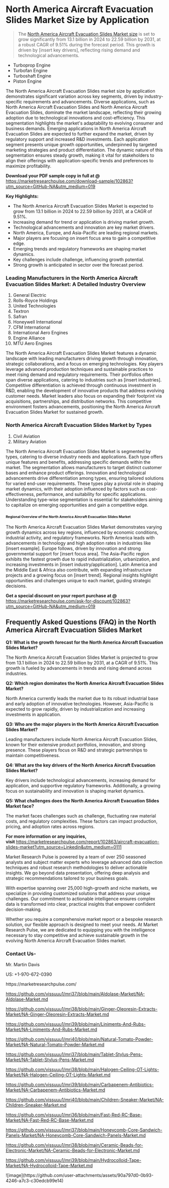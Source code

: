 <h1>North America Aircraft Evacuation Slides Market&nbsp;Size by Application</h1><blockquote><p>The <a href="https://marketresearchpulse.com/download-sample/102863?utm_source=GitHub-NA&amp;utm_medium=019">North America Aircraft Evacuation Slides Market size</a> is set to grow significantly from 13.1 billion in 2024 to 22.59 billion by 2031, at a robust CAGR of 9.51% during the forecast period. This growth is driven by [insert key drivers], reflecting rising demand and technological advancements.</p></blockquote><ul><li>Turboprop Engine<li> Turbofan Engine<li> Turboshaft Engine<li> Piston Engine</li></ul><p>The North America Aircraft Evacuation Slides market size by application demonstrates significant variation across key segments, driven by industry-specific requirements and advancements. Diverse applications, such as North America Aircraft Evacuation Slides and North America Aircraft Evacuation Slides, dominate the market landscape, reflecting their growing adoption due to technological innovations and cost-efficiency. This segmentation highlights the market's adaptability to evolving consumer and business demands. Emerging applications in North America Aircraft Evacuation Slides are expected to further expand the market, driven by regulatory support and increased R&D investments. Each application segment presents unique growth opportunities, underpinned by targeted marketing strategies and product differentiation. The dynamic nature of this segmentation ensures steady growth, making it vital for stakeholders to align their offerings with application-specific trends and preferences to maximize profitability.</p><p><strong>Download your PDF sample copy in full at @ </strong><a href="https://marketresearchpulse.com/download-sample/102863?utm_source=GitHub-NA&amp;utm_medium=019">https://marketresearchpulse.com/download-sample/102863?utm_source=GitHub-NA&amp;utm_medium=019</a></p><p><strong>Key Highlights: </strong></p><ul><li>The North America Aircraft Evacuation Slides Market is expected to grow from 13.1 billion in 2024 to 22.59 billion by 2031, at a CAGR of 9.51%.</li><li>Increasing demand for trend or application is driving market growth.</li><li>Technological advancements and innovation are key market drivers.</li><li>North America, Europe, and Asia-Pacific are leading regional markets.</li><li>Major players are focusing on insert focus area to gain a competitive edge.</li><li>Emerging trends and regulatory frameworks are shaping market dynamics.</li><li>Key challenges include challenge, influencing growth potential.</li><li>Strong growth is anticipated in sector over the forecast period.</li></ul><h3>Leading Manufacturers in the North America Aircraft Evacuation Slides Market: A Detailed Industry Overview</h3><ol><li>General Electric</li><li>Rolls-Royce Holdings</li><li>United Technologies</li><li>Textron</li><li>Safran</li><li>Honeywell International</li><li>CFM International</li><li>International Aero Engines</li><li>Engine Alliance</li><li>MTU Aero Engines</li></ol><div class="flex max-w-full flex-col flex-grow"><div class="min-h-8 text-message flex w-full flex-col items-end gap-2 whitespace-normal break-words [.text-message+&amp;]:mt-5" dir="auto" data-message-author-role="assistant" data-message-id="fd8432e4-4910-450d-b182-61b7bfb0a01f" data-message-model-slug="gpt-4o"><div class="flex w-full flex-col gap-1 empty:hidden first:pt-[3px]"><div class="markdown prose w-full break-words dark:prose-invert light"><p>The North America Aircraft Evacuation Slides Market features a dynamic landscape with leading manufacturers driving growth through innovation, strategic collaborations, and a focus on emerging technologies. Key players leverage advanced production techniques and sustainable practices to meet rising demand and regulatory requirements. Their portfolios often span diverse applications, catering to industries such as [insert industries]. Competitive differentiation is achieved through continuous investment in R&amp;D, enabling the development of innovative products that address evolving customer needs. Market leaders also focus on expanding their footprint via acquisitions, partnerships, and distribution networks. This competitive environment fosters advancements, positioning the North America Aircraft Evacuation Slides Market for sustained growth.</p></div></div></div></div><h3>North America Aircraft Evacuation Slides Market by Types</h3><ol><li>Civil Aviation<li> Military Aviation</li></ol><div class="flex max-w-full flex-col flex-grow"><div class="min-h-8 text-message flex w-full flex-col items-end gap-2 whitespace-normal break-words [.text-message+&amp;]:mt-5" dir="auto" data-message-author-role="assistant" data-message-id="084470be-0bb7-4664-bddf-5156b4f41249" data-message-model-slug="gpt-4o-mini"><div class="flex w-full flex-col gap-1 empty:hidden first:pt-[3px]"><div class="markdown prose w-full break-words dark:prose-invert light"><p>The North America Aircraft Evacuation Slides Market is segmented by types, catering to diverse industry needs and applications. Each type offers unique features and benefits, addressing specific demands within the market. The segmentation allows manufacturers to target distinct customer bases and enhance product offerings. Innovation and technological advancements drive differentiation among types, ensuring tailored solutions for varied end-user requirements. These types play a pivotal role in shaping market dynamics, with their adoption influenced by factors such as cost-effectiveness, performance, and suitability for specific applications. Understanding type-wise segmentation is essential for stakeholders aiming to capitalize on emerging opportunities and gain a competitive edge.</p></div></div></div></div><h3><span style="font-size: 11px;">Regional Overview of the North America Aircraft Evacuation Slides Market</span></h3><div class="flex max-w-full flex-col flex-grow"><div class="min-h-8 text-message flex w-full flex-col items-end gap-2 whitespace-normal break-words [.text-message+&amp;]:mt-5" dir="auto" data-message-author-role="assistant" data-message-id="e9038762-ce64-4e30-91c9-9bd413514231" data-message-model-slug="gpt-4o-mini"><div class="flex w-full flex-col gap-1 empty:hidden first:pt-[3px]"><div class="markdown prose w-full break-words dark:prose-invert light"><p>The North America Aircraft Evacuation Slides Market demonstrates varying growth dynamics across key regions, influenced by economic conditions, industrial activity, and regulatory frameworks. North America leads with advancements in technology and high adoption rates in industries like [insert example]. Europe follows, driven by innovation and strong governmental support for [insert focus area]. The Asia-Pacific region exhibits the fastest growth due to rapid industrialization, urbanization, and increasing investments in [insert industry/application]. Latin America and the Middle East &amp; Africa also contribute, with expanding infrastructure projects and a growing focus on [insert trend]. Regional insights highlight opportunities and challenges unique to each market, guiding strategic decisions.</p></div></div></div></div><p><strong>Get a special discount on your report purchase at @ </strong><a href="https://marketresearchpulse.com/ask-for-discount/102863?utm_source=GitHub-NA&amp;utm_medium=019">https://marketresearchpulse.com/ask-for-discount/102863?utm_source=GitHub-NA&amp;utm_medium=019</a></p><h2>Frequently Asked Questions (FAQ) in the North America Aircraft Evacuation Slides Market</h2><p><strong>Q1: What is the growth forecast for the North America Aircraft Evacuation Slides Market?</strong></p><p>The North America Aircraft Evacuation Slides Market is projected to grow from 13.1 billion in 2024 to 22.59 billion by 2031, at a CAGR of 9.51%. This growth is fueled by advancements in trends and rising demand across industries.</p><p><strong>Q2: Which region dominates the North America Aircraft Evacuation Slides Market?</strong></p><p>North America currently leads the market due to its robust industrial base and early adoption of innovative technologies. However, Asia-Pacific is expected to grow rapidly, driven by industrialization and increasing investments in application.</p><p><strong>Q3: Who are the major players in the North America Aircraft Evacuation Slides Market?</strong></p><p>Leading manufacturers include North America Aircraft Evacuation Slides, known for their extensive product portfolios, innovation, and strong presence. These players focus on R&amp;D and strategic partnerships to maintain competitiveness.</p><p><strong>Q4: What are the key drivers of the North America Aircraft Evacuation Slides Market?</strong></p><p>Key drivers include technological advancements, increasing demand for application, and supportive regulatory frameworks. Additionally, a growing focus on sustainability and innovation is shaping market dynamics.</p><p><strong>Q5: What challenges does the North America Aircraft Evacuation Slides Market face?</strong></p><p>The market faces challenges such as challenge, fluctuating raw material costs, and regulatory complexities. These factors can impact production, pricing, and adoption rates across regions.</p><p><strong>For more information or any inquiries, visit&nbsp;</strong><a href="https://marketresearchpulse.com/report/102863/aircraft-evacuation-slides-market?utm_source=Linkedin&utm_medium=0111">https://marketresearchpulse.com/report/102863/aircraft-evacuation-slides-market?utm_source=Linkedin&utm_medium=0111</a></p><p>Market Research Pulse is powered by a team of over 250 seasoned analysts and subject matter experts who leverage advanced data collection techniques and robust research methodologies to deliver actionable insights. We go beyond data presentation, offering deep analysis and strategic recommendations tailored to your business goals.</p><p>With expertise spanning over 25,000 high-growth and niche markets, we specialize in providing customized solutions that address your unique challenges. Our commitment to actionable intelligence ensures complex data is transformed into clear, practical insights that empower confident decision-making.</p><p>Whether you require a comprehensive market report or a bespoke research solution, our flexible approach is designed to meet your needs. At Market Research Pulse, we are dedicated to equipping you with the intelligence necessary to stay competitive and achieve sustainable growth in the evolving North America Aircraft Evacuation Slides market.</p><h3><strong>Contact Us-</strong></h3><p>Mr. Martin Davis</p><p>US: +1-970-672-0390</p><p>https://marketresearchpulse.com/</p><p><a href="https://github.com/vissuuu1/mri37/blob/main/Aldolase-Market/NA-Aldolase-Market.md">https://github.com/vissuuu1/mri37/blob/main/Aldolase-Market/NA-Aldolase-Market.md</a></p><p><a href="https://github.com/vissuuu1/mri38/blob/main/Ginger-Oleoresin-Extracts-Market/NA-Ginger-Oleoresin-Extracts-Market.md">https://github.com/vissuuu1/mri38/blob/main/Ginger-Oleoresin-Extracts-Market/NA-Ginger-Oleoresin-Extracts-Market.md</a></p><p><a href="https://github.com/vissuuu1/mri39/blob/main/Liniments-And-Rubs-Market/NA-Liniments-And-Rubs-Market.md">https://github.com/vissuuu1/mri39/blob/main/Liniments-And-Rubs-Market/NA-Liniments-And-Rubs-Market.md</a></p><p><a href="https://github.com/vissuuu1/mri40/blob/main/Natural-Tomato-Powder-Market/NA-Natural-Tomato-Powder-Market.md">https://github.com/vissuuu1/mri40/blob/main/Natural-Tomato-Powder-Market/NA-Natural-Tomato-Powder-Market.md</a></p><p><a href="https://github.com/vissuuu1/mri37/blob/main/Tablet-Stylus-Pens-Market/NA-Tablet-Stylus-Pens-Market.md">https://github.com/vissuuu1/mri37/blob/main/Tablet-Stylus-Pens-Market/NA-Tablet-Stylus-Pens-Market.md</a></p><p><a href="https://github.com/vissuuu1/mri38/blob/main/Halogen-Ceiling-OT-Lights-Market/NA-Halogen-Ceiling-OT-Lights-Market.md">https://github.com/vissuuu1/mri38/blob/main/Halogen-Ceiling-OT-Lights-Market/NA-Halogen-Ceiling-OT-Lights-Market.md</a></p><p><a href="https://github.com/vissuuu1/mri39/blob/main/Carbapenem-Antibiotics-Market/NA-Carbapenem-Antibiotics-Market.md">https://github.com/vissuuu1/mri39/blob/main/Carbapenem-Antibiotics-Market/NA-Carbapenem-Antibiotics-Market.md</a></p><p><a href="https://github.com/vissuuu1/mri40/blob/main/Children-Sneaker-Market/NA-Children-Sneaker-Market.md">https://github.com/vissuuu1/mri40/blob/main/Children-Sneaker-Market/NA-Children-Sneaker-Market.md</a></p><p><a href="https://github.com/vissuuu1/mri36/blob/main/Fast-Red-RC-Base-Market/NA-Fast-Red-RC-Base-Market.md">https://github.com/vissuuu1/mri36/blob/main/Fast-Red-RC-Base-Market/NA-Fast-Red-RC-Base-Market.md</a></p><p><a href="https://github.com/vissuuu1/mri37/blob/main/Honeycomb-Core-Sandwich-Panels-Market/NA-Honeycomb-Core-Sandwich-Panels-Market.md">https://github.com/vissuuu1/mri37/blob/main/Honeycomb-Core-Sandwich-Panels-Market/NA-Honeycomb-Core-Sandwich-Panels-Market.md</a></p><p><a href="https://github.com/vissuuu1/mri38/blob/main/Ceramic-Beads-for-Electronic-Market/NA-Ceramic-Beads-for-Electronic-Market.md">https://github.com/vissuuu1/mri38/blob/main/Ceramic-Beads-for-Electronic-Market/NA-Ceramic-Beads-for-Electronic-Market.md</a></p><p><a href="https://github.com/vissuuu1/mri39/blob/main/Hydrocolloid-Tape-Market/NA-Hydrocolloid-Tape-Market.md">https://github.com/vissuuu1/mri39/blob/main/Hydrocolloid-Tape-Market/NA-Hydrocolloid-Tape-Market.md</a></p>
![image](https://github.com/user-attachments/assets/90a797d0-0b93-4246-a7c3-c30edcb99e14)
